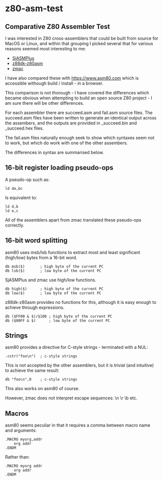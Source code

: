 # z80-asm-test
## Comparative Z80 Assembler Test

I was interested in Z80 cross-assemblers that could be built from source for MacOS or Linux, and within that grouping I picked several that for various reasons seemed most interesting to me:

* [SjASMPlus](https://github.com/z00m128/sjasmplus) 
* [z88dk-z80asm](https://github.com/z88dk/z88dk/wiki/Tool---z80asm)
* [zmac](https://github.com/gp48k/zmac/tree/master)

I have also compared these with https://www.asm80.com which is accessible withough build / install - in a browser.

This comparison is not thorough - I have covered the differences which became obvious when attempting to build an open source Z80 project - I am sure there will be other differences.

For each assembler there are succeed.asm and fail.asm source files. The succeed.asm files have been written to generate an identical output across the assembers, and the outputs are provided in _succeed.bin and _succeed.hex files.

The fail.asm files naturally enough seek to show which syntaxes seem not to work, but which do work with one of the other assembers.

The differences in syntax are summarised below.

## 16-bit register loading pseudo-ops
A pseudo-op such as:

    ld de,bc

Is equivalent to:

    ld d,b
    ld e,c

All of the assemblers apart from zmac translated these pseudo-ops correctly.

## 16-bit word splitting
asm80 uses msb/lsb functions to extract most and least significant (high/low) bytes from a 16-bit word.  

    db msb($)       ; high byte of the current PC
    db lsb($)       ; low byte of the current PC

SjASMPlus and zmac use high/low functions.  

    db high($)      ; high byte of the current PC
    db low($)       ; low byte of the current PC

z88dk-z80asm provides no functions for this, although it is easy enough to achieve through expressions.  

    db ($FF00 & $)/$100 ; high byte of the current PC
    db ($00FF & $)      ; low byte of the current PC

## Strings
asm80 provides a directive for C-style strings - terminated with a NUL:

    .cstr("foo\n")  ; c-style strings

This is not accepted by the other assemblers, but it is trivial (and intuitive) to achieve the same result:

    db "foo\n",0    ; c-style strings

This also works on asm80 of course.  

However, zmac does not interpret escape sequences: \n \r \b etc.

## Macros
asm80 seems peculiar in that it requires a comma between macro name and arguments:

    .MACRO myorg,addr
        org addr
    .ENDM

Rather than:

    .MACRO myorg addr
        org addr
    .ENDM

